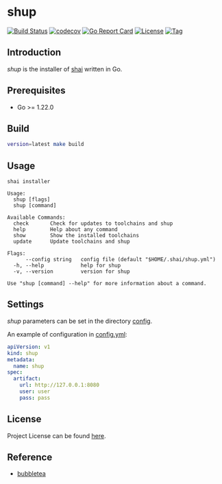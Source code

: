 # shup

[![Build Status](https://github.com/ai-shflow/shup/workflows/ci/badge.svg?branch=main&event=push)](https://github.com/ai-shflow/shup/actions?query=workflow%3Aci)
[![codecov](https://codecov.io/gh/ai-shflow/shup/branch/main/graph/badge.svg?token=El8oiyaIsD)](https://codecov.io/gh/ai-shflow/shup)
[![Go Report Card](https://goreportcard.com/badge/github.com/ai-shflow/shup)](https://goreportcard.com/report/github.com/ai-shflow/shup)
[![License](https://img.shields.io/github/license/ai-shflow/shup.svg)](https://github.com/ai-shflow/shup/blob/main/LICENSE)
[![Tag](https://img.shields.io/github/tag/ai-shflow/shup.svg)](https://github.com/ai-shflow/shup/tags)



## Introduction

*shup* is the installer of [shai](https://github.com/ai-shflow/shai) written in Go.



## Prerequisites

- Go >= 1.22.0



## Build

```bash
version=latest make build
```



## Usage

```
shai installer

Usage:
  shup [flags]
  shup [command]

Available Commands:
  check       Check for updates to toolchains and shup
  help        Help about any command
  show        Show the installed toolchains
  update      Update toolchains and shup

Flags:
      --config string   config file (default "$HOME/.shai/shup.yml")
  -h, --help            help for shup
  -v, --version         version for shup

Use "shup [command] --help" for more information about a command.
```



## Settings

*shup* parameters can be set in the directory [config](https://github.com/ai-shflow/shup/blob/main/config).

An example of configuration in [config.yml](https://github.com/ai-shflow/shup/blob/main/config/config.yml):

```yaml
apiVersion: v1
kind: shup
metadata:
  name: shup
spec:
  artifact:
    url: http://127.0.0.1:8080
    user: user
    pass: pass
```



## License

Project License can be found [here](LICENSE).



## Reference

- [bubbletea](https://github.com/charmbracelet/bubbletea/)
